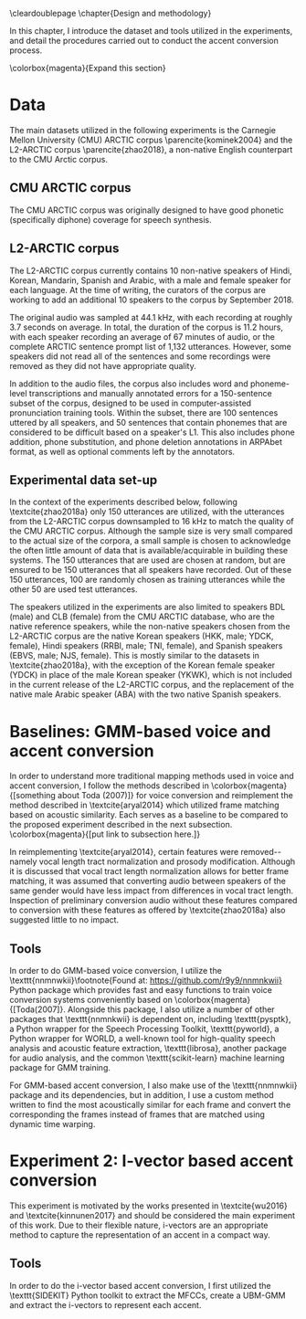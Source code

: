 \cleardoublepage
\chapter{Design and methodology}

In this chapter, I introduce the dataset and tools utilized in the experiments, and detail the procedures carried out to conduct the accent conversion process.

\colorbox{magenta}{Expand this section}

# Data
The main datasets utilized in the following experiments is the Carnegie Mellon University (CMU) ARCTIC corpus \parencite{kominek2004} and the L2-ARCTIC corpus \parencite{zhao2018}, a non-native English counterpart to the CMU Arctic corpus. 


## CMU ARCTIC corpus
The CMU ARCTIC corpus was originally designed to have good phonetic (specifically diphone) coverage for speech synthesis.



## L2-ARCTIC corpus
The L2-ARCTIC corpus currently contains 10 non-native speakers of Hindi, Korean, Mandarin, Spanish and Arabic, with a male and female speaker for each language. At the time of writing, the curators of the corpus are working to add an additional 10 speakers to the corpus by September 2018.  

The original audio was sampled at 44.1 kHz, with each recording at roughly 3.7 seconds on average. In total, the duration of the corpus is 11.2 hours, with each speaker recording an average of 67 minutes of audio, or the complete ARCTIC sentence prompt list of 1,132 utterances. However, some speakers did not read all of the sentences and some recordings were removed as they did not have appropriate quality.

In addition to the audio files, the corpus also includes word and phoneme-level transcriptions and manually annotated errors for a 150-sentence subset of the corpus, designed to be used in computer-assisted pronunciation training tools. Within the subset, there are 100 sentences uttered by all speakers, and 50 sentences that contain phonemes that are considered to be difficult based on a speaker's L1. This also includes phone addition, phone substitution, and phone deletion annotations in ARPAbet format, as well as optional comments left by the annotators. 

## Experimental data set-up

In the context of the experiments described below, following \textcite{zhao2018a} only 150 utterances are utilized, with the utterances from the L2-ARCTIC corpus downsampled to 16 kHz to match the quality of the CMU ARCTIC corpus. Although the sample size is very small compared to the actual size of the corpora, a small sample is chosen to acknowledge the often little amount of data that is available/acquirable in building these systems. The 150 utterances that are used are chosen at random, but are ensured to be 150 utterances that all speakers have recorded. Out of these 150 utterances, 100 are randomly chosen as training utterances while the other 50 are used test utterances.

The speakers utilized in the experiments are also limited to speakers BDL (male) and CLB (female) from the CMU ARCTIC database, who are the native reference speakers, while the non-native speakers chosen from the L2-ARCTIC corpus are the native Korean speakers (HKK, male; YDCK, female), Hindi speakers (RRBI, male; TNI, female), and Spanish speakers (EBVS, male; NJS, female). This is mostly similar to the datasets in \textcite{zhao2018a}, with the exception of the Korean female speaker (YDCK) in place of the male Korean speaker (YKWK), which is not included in the current release of the L2-ARCTIC corpus, and the replacement of the native male Arabic speaker (ABA) with the two native Spanish speakers. 

# Baselines: GMM-based voice and accent conversion
In order to understand more traditional mapping methods used in voice and accent conversion, I follow the methods described in \colorbox{magenta}{[something about Toda (2007)]} for voice conversion and reimplement the method described in \textcite{aryal2014} which utilized frame matching based on acoustic similarity. Each serves as a baseline to be compared to the proposed experiment described in the next subsection. \colorbox{magenta}{[put link to subsection here.]}

In reimplementing \textcite{aryal2014}, certain features were removed-- namely vocal length tract normalization and prosody modification. Although it is discussed that vocal tract length normalization allows for better frame matching, it was assumed that converting audio between speakers of the same gender would have less impact from differences in vocal tract length. Inspection of preliminary conversion audio without these features compared to conversion with these features as offered by \textcite{zhao2018a} also suggested little to no impact.  


## Tools
In order to do GMM-based voice conversion, I utilize the \texttt{nnmnwkii}\footnote{Found at: https://github.com/r9y9/nnmnkwii} Python package which provides fast and easy functions to train voice conversion systems conveniently based on \colorbox{magenta}{[Toda(2007]}. Alongside this package, I also utilize a number of other packages that \texttt{nnmnkwii} is dependent on, including \texttt{pysptk}, a Python wrapper for the Speech Processing Toolkit, \texttt{pyworld}, a Python wrapper for WORLD, a well-known tool for high-quality speech analysis and acoustic feature extraction, \texttt{librosa}, another package for audio analysis, and the common \texttt{scikit-learn} machine learning package for GMM training.

For GMM-based accent conversion, I also make use of the \texttt{nnmnwkii} package and its dependencies, but in addition, I use a custom method written to find the most acoustically similar for each frame and convert the corresponding the frames instead of frames that are matched using dynamic time warping. 

# Experiment 2: I-vector based accent conversion
This experiment is motivated by the works presented in \textcite{wu2016} and \textcite{kinnunen2017} and should be considered the main experiment of this work.  Due to their flexible nature, i-vectors are an appropriate method to capture the representation of an accent in a compact way. 

## Tools
In order to do the i-vector based accent conversion, I first utilized the \texttt{SIDEKIT} Python toolkit to extract the MFCCs, create a UBM-GMM and extract the i-vectors to represent each accent. 
